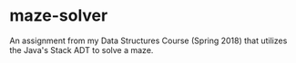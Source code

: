 # maze-solver
An assignment from my Data Structures Course (Spring 2018) that utilizes the Java's Stack ADT to solve a maze.

